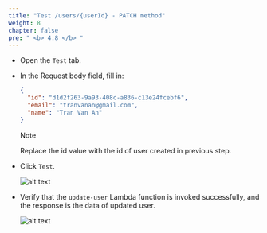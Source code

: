 ```yaml
---
title: "Test /users/{userId} - PATCH method"
weight: 8
chapter: false
pre: " <b> 4.8 </b> "
---
```


- Open the `Test` tab.
- In the Request body field, fill in:

  ```json
  {
    "id": "d1d2f263-9a93-408c-a836-c13e24fcebf6",
    "email": "tranvanan@gmail.com",
    "name": "Tran Van An"
  }
  ```

  > [!NOTE]
  > Replace the id value with the id of user created in previous step.

- Click `Test`.

  ![alt text](/images/workshop-2/API-Gateway--users-userId-PATCH-method--test-request.jpg)

- Verify that the `update-user` Lambda function is invoked successfully, and the response is the data of updated user.

  ![alt text](/images/workshop-2/API-Gateway--users-userId-PATCH-method--test-results.jpg)
